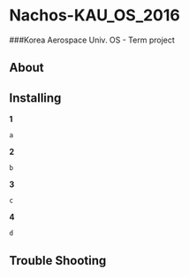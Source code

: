 Nachos-KAU_OS_2016
=================

###Korea Aerospace Univ. OS - Term project

About
-----


Installing
----------

__1__
  
    a


__2__

    b
	
	
__3__

    c


__4__
	
    d


Trouble Shooting
----------------

